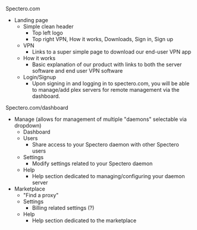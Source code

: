 Spectero.com
- Landing page
  - Simple clean header
    - Top left logo
    - Top right VPN, How it works, Downloads, Sign in, Sign up
  - VPN
    - Links to a super simple page to download our end-user VPN app
  - How it works
    - Basic explanation of our product with links to both the server software and end user VPN software
  - Login/Signup
    - Upon signing in and logging in to spectero.com, you will be able to manage/add plex servers for remote management via the dashboard.
    
Spectero.com/dashboard 
- Manage (allows for management of multiple "daemons" selectable via dropdown)
  - Dashboard
  - Users
    - Share access to your Spectero daemon with other Spectero users
  - Settings
    - Modify settings related to your Spectero daemon
  - Help
    - Help section dedicated to managing/configuring your daemon server
- Marketplace
  - "Find a proxy"
  - Settings
    - Billing related settings (?)
  - Help
    - Help section dedicated to the marketplace
